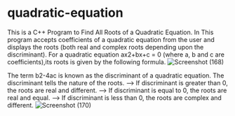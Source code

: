 # quadratic-equation
This is a C++ Program to Find All Roots of a Quadratic Equation.
In This program accepts coefficients of a quadratic equation from the user and displays the roots (both real and complex roots depending upon the discriminant).
For a quadratic equation ax2+bx+c = 0 (where a, b and c are coefficients),its roots is given by the following formula.
![Screenshot (168)](https://user-images.githubusercontent.com/90840992/137843911-f4798c73-c8f9-40c5-925d-862a54bc8f06.png)

The term b2-4ac is known as the discriminant of a quadratic equation. The discriminant tells the nature of the roots.
         --> If discriminant is greater than 0, the roots are real and different.
         --> If discriminant is equal to 0, the roots are real and equal.
         --> If discriminant is less than 0, the roots are complex and different.
![Screenshot (170)](https://user-images.githubusercontent.com/90840992/137844139-c78d2595-3d60-4b28-8e13-bc795ca8c557.png)         
       

